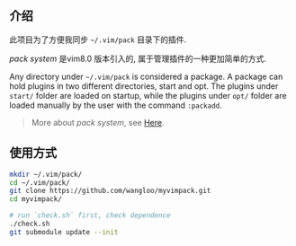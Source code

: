 ## 介绍
此项目为了方便我同步 `~/.vim/pack` 目录下的插件. 

*pack system* 是vim8.0 版本引入的, 属于管理插件的一种更加简单的方式.

Any directory under `~/.vim/pack` is considered a package. A package can hold
plugins in two different directories, start and opt. The plugins under `start/`
folder are loaded on startup, while the plugins under `opt/` folder are loaded 
manually by the user with the command `:packadd`.

> More about *pack system*, see [Here](https://medium.com/@paulodiovani/installing-vim-8-plugins-with-the-native-pack-system-39b71c351fea).

## 使用方式


```sh
mkdir ~/.vim/pack/
cd ~/.vim/pack/
git clone https://github.com/wangloo/myvimpack.git
cd myvimpack/

# run `check.sh` first, check dependence
./check.sh
git submodule update --init
```
